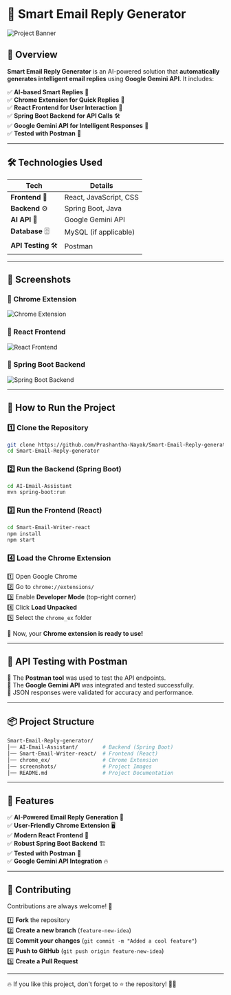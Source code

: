 # 🚀 Smart Email Reply Generator  

![Project Banner](https://your-image-url-here)  

## **📌 Overview**  
**Smart Email Reply Generator** is an AI-powered solution that **automatically generates intelligent email replies** using **Google Gemini API**. It includes:  

✅ **AI-based Smart Replies** 🤖  
✅ **Chrome Extension for Quick Replies** 🔗  
✅ **React Frontend for User Interaction** 🎨  
✅ **Spring Boot Backend for API Calls** 🛠️  
✅ **Google Gemini API for Intelligent Responses** 🧠  
✅ **Tested with Postman** 🔬  

---

## **🛠️ Technologies Used**  

| **Tech**            | **Details** |
|---------------------|------------|
| **Frontend** 🎨     | React, JavaScript, CSS  |
| **Backend** ⚙️      | Spring Boot, Java  |
| **AI API** 🧠      | Google Gemini API  |
| **Database** 🗄️     | MySQL (if applicable)  |
| **API Testing** 🛠️  | Postman  |

---

## **📸 Screenshots**  

### **🔹 Chrome Extension**  
![Chrome Extension](https://github.com/Prashantha-Nayak/Smart-Email-Reply-generator/blob/main/screenshots/chrome_extension.png)  

### **🔹 React Frontend**  
![React Frontend](https://github.com/Prashantha-Nayak/Smart-Email-Reply-generator/blob/main/screenshots/react_frontend.png)  

### **🔹 Spring Boot Backend**  
![Spring Boot Backend](https://github.com/Prashantha-Nayak/Smart-Email-Reply-generator/blob/main/screenshots/spring_boot_backend.png)  

---

## **🚀 How to Run the Project**  

### **1️⃣ Clone the Repository**  
```sh
git clone https://github.com/Prashantha-Nayak/Smart-Email-Reply-generator.git
cd Smart-Email-Reply-generator
```

### **2️⃣ Run the Backend (Spring Boot)**
```sh
cd AI-Email-Assistant
mvn spring-boot:run
```

### **3️⃣ Run the Frontend (React)**
```sh
cd Smart-Email-Writer-react
npm install
npm start
```

### **4️⃣ Load the Chrome Extension**  
1️⃣ Open Google Chrome  
2️⃣ Go to `chrome://extensions/`  
3️⃣ Enable **Developer Mode** (top-right corner)  
4️⃣ Click **Load Unpacked**  
5️⃣ Select the `chrome_ex` folder  

🚀 Now, your **Chrome extension is ready to use!**  

---

## **🧪 API Testing with Postman**  
🔹 The **Postman tool** was used to test the API endpoints.  
🔹 The **Google Gemini API** was integrated and tested successfully.  
🔹 JSON responses were validated for accuracy and performance.  

---

## **📦 Project Structure**  
```bash
Smart-Email-Reply-generator/
│── AI-Email-Assistant/        # Backend (Spring Boot)
│── Smart-Email-Writer-react/  # Frontend (React)
│── chrome_ex/                 # Chrome Extension
│── screenshots/               # Project Images
│── README.md                  # Project Documentation
```

---

## **🌟 Features**  
✅ **AI-Powered Email Reply Generation** 🤖  
✅ **User-Friendly Chrome Extension** 🖥️  
✅ **Modern React Frontend** 🎨  
✅ **Robust Spring Boot Backend** 🏗️  
✅ **Tested with Postman** 🔬  
✅ **Google Gemini API Integration** 🔥  

---

## **🤝 Contributing**  
Contributions are always welcome! 🙌  

1️⃣ **Fork** the repository  
2️⃣ **Create a new branch** (`feature-new-idea`)  
3️⃣ **Commit your changes** (`git commit -m "Added a cool feature"`)  
4️⃣ **Push to GitHub** (`git push origin feature-new-idea`)  
5️⃣ **Create a Pull Request**  

---


🔥 If you like this project, don't forget to ⭐ the repository! 🚀✨  
